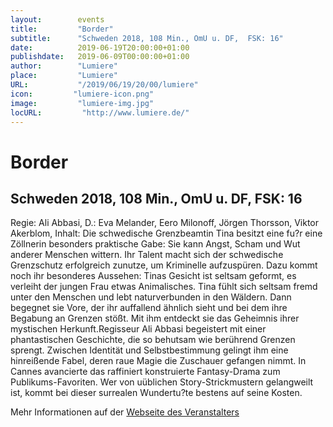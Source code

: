 ```yaml
---
layout:        events
title:         "Border"
subtitle:      "Schweden 2018, 108 Min., OmU u. DF,  FSK: 16"
date:          2019-06-19T20:00:00+01:00
publishdate:   2019-06-09T00:00:00+01:00
author:        "Lumiere"
place:         "Lumiere"
URL:           "/2019/06/19/20/00/lumiere"
icon:         "lumiere-icon.png"
image:         "lumiere-img.jpg"
locURL:         "http://www.lumiere.de/"
---
```


Border
===========

Schweden 2018, 108 Min., OmU u. DF,  FSK: 16
-----------

Regie: Ali Abbasi, D.: Eva Melander, Eero Milonoff, Jörgen Thorsson, Viktor Akerblom, Inhalt: Die schwedische Grenzbeamtin Tina besitzt eine fu?r eine Zöllnerin besonders praktische Gabe: Sie kann Angst, Scham und Wut anderer Menschen wittern. Ihr Talent macht sich der schwedische Grenzschutz erfolgreich zunutze, um Kriminelle aufzuspüren. Dazu kommt noch ihr besonderes Aussehen: Tinas Gesicht ist seltsam geformt, es verleiht der jungen Frau etwas Animalisches. Tina fühlt sich seltsam fremd unter den Menschen und lebt naturverbunden in den Wäldern. Dann begegnet sie Vore, der ihr auffallend ähnlich sieht und bei dem ihre Begabung an Grenzen stößt. Mit ihm entdeckt sie das Geheimnis ihrer mystischen Herkunft.Regisseur Ali Abbasi begeistert mit einer phantastischen Geschichte, die so behutsam wie berührend Grenzen sprengt. Zwischen Identität und Selbstbestimmung gelingt ihm eine hinreißende Fabel, deren raue Magie die Zuschauer gefangen nimmt. In Cannes avancierte das raffiniert konstruierte Fantasy-Drama zum Publikums-Favoriten. Wer von uüblichen Story-Strickmustern gelangweilt ist, kommt bei dieser surrealen Wundertu?te bestens auf seine Kosten.

Mehr Informationen auf der [Webseite des Veranstalters](http://www.lumiere.de/19/06/border.htm)
